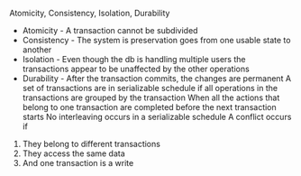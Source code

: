Atomicity, Consistency, Isolation, Durability
- Atomicity - A transaction cannot be subdivided
- Consistency - The system is preservation goes from one usable state to another
- Isolation - Even though the db is handling multiple users the transactions appear to be unaffected by the other operations
- Durability - After the transaction commits, the changes are permanent
A set of transactions are in serializable schedule if all operations in the transactions are grouped by the transaction
When all the actions that belong to one transaction are completed before the next transaction starts
No interleaving occurs in a serializable schedule
A conflict occurs if
1. They belong to different transactions
2. They access the same data
3. And one transaction is a write
